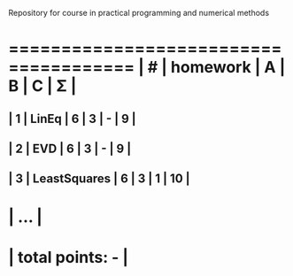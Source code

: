 Repository for course in practical programming and numerical methods


======================================
| #  | homework      | A | B | C | Σ   |
 ======================================
| 1  | LinEq         | 6 | 3 | - |  9  |
---------------------------------------
| 2  | EVD           | 6 | 3 | - |  9  |
---------------------------------------
| 3  | LeastSquares  | 6 | 3 | 1 | 10  |
---------------------------------------
|              ...                     |
 ======================================
|                    total points: -  |
 ======================================

